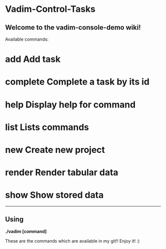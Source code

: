 # Vadim-Control-Tasks

Welcome to the vadim-console-demo wiki!
----
 Available commands:
#    add           Add task
#    complete      Complete a task by its id
#    help          Display help for command
#    list          Lists commands
#    new           Create new project
#    render        Render tabular data
#    show          Show stored data
----     

 


## Using

**./vadim [command]**

These are the commands which are available in my git!! Enjoy it! :)

